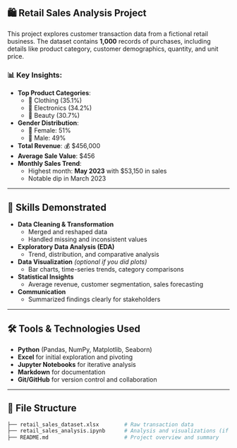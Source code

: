 ## 🛍️ Retail Sales Analysis Project

This project explores customer transaction data from a fictional retail business. The dataset contains **1,000** records of purchases, including details like product category, customer demographics, quantity, and unit price.

### 📊 Key Insights:
- **Top Product Categories**:
  - 🥇 Clothing (35.1%)
  - 🥈 Electronics (34.2%)
  - 🥉 Beauty (30.7%)
- **Gender Distribution**:  
  - 👩 Female: 51%  
  - 👨 Male: 49%
- **Total Revenue**: 💰 $456,000  
- **Average Sale Value**: $456  
- **Monthly Sales Trend**:  
  - Highest month: **May 2023** with $53,150 in sales  
  - Notable dip in March 2023

---

## 🧠 Skills Demonstrated
- **Data Cleaning & Transformation**
  - Merged and reshaped data
  - Handled missing and inconsistent values
- **Exploratory Data Analysis (EDA)**
  - Trend, distribution, and comparative analysis
- **Data Visualization** *(optional if you did plots)*  
  - Bar charts, time-series trends, category comparisons
- **Statistical Insights**
  - Average revenue, customer segmentation, sales forecasting
- **Communication**
  - Summarized findings clearly for stakeholders

---

## 🛠️ Tools & Technologies Used
- **Python** (Pandas, NumPy, Matplotlib, Seaborn)
- **Excel** for initial exploration and pivoting
- **Jupyter Notebooks** for iterative analysis
- **Markdown** for documentation
- **Git/GitHub** for version control and collaboration

---

## 📁 File Structure

```bash
├── retail_sales_dataset.xlsx        # Raw transaction data
├── retail_sales_analysis.ipynb      # Analysis and visualizations (if applicable)
├── README.md                        # Project overview and summary
